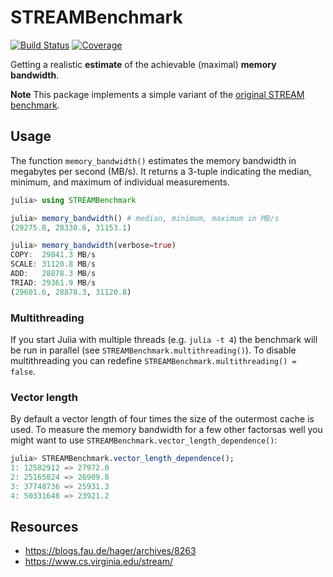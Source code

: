 # STREAMBenchmark

[![Build Status](https://github.com/crstnbr/STREAMBenchmark.jl/workflows/CI/badge.svg)](https://github.com/crstnbr/STREAMBenchmark.jl/actions)
[![Coverage](https://codecov.io/gh/crstnbr/STREAMBenchmark.jl/branch/master/graph/badge.svg)](https://codecov.io/gh/crstnbr/STREAMBenchmark.jl)

Getting a realistic **estimate** of the achievable (maximal) **memory bandwidth**.

**Note** This package implements a simple variant of the [original STREAM benchmark](https://www.cs.virginia.edu/stream/).

## Usage

The function `memory_bandwidth()` estimates the memory bandwidth in megabytes per second (MB/s). It returns a 3-tuple indicating the median, minimum, and maximum of individual measurements.

```julia
julia> using STREAMBenchmark

julia> memory_bandwidth() # median, minimum, maximum in MB/s
(29275.8, 28330.6, 31153.1)

julia> memory_bandwidth(verbose=true)
COPY:  29841.3 MB/s
SCALE: 31120.8 MB/s
ADD:   28878.3 MB/s
TRIAD: 29361.9 MB/s
(29601.6, 28878.3, 31120.8)
```

### Multithreading

If you start Julia with multiple threads (e.g. `julia -t 4`) the benchmark will be run in parallel (see `STREAMBenchmark.multithreading()`). To disable multithreading you can redefine `STREAMBenchmark.multithreading() = false`.

### Vector length

By default a vector length of four times the size of the outermost cache is used. To measure the memory bandwidth for a few other factorsas well you might want to use `STREAMBenchmark.vector_length_dependence()`:

```julia
julia> STREAMBenchmark.vector_length_dependence();
1: 12582912 => 27972.0
2: 25165824 => 26909.8
3: 37748736 => 25931.3
4: 50331648 => 23921.2
```

## Resources

* https://blogs.fau.de/hager/archives/8263
* https://www.cs.virginia.edu/stream/
